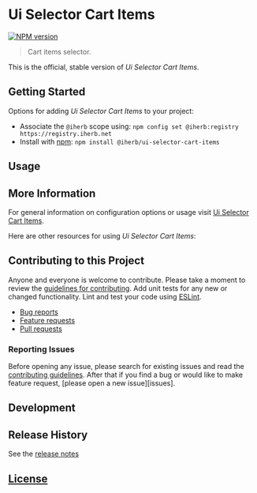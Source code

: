 # Ui Selector Cart Items

 [![NPM version][npm-image]][npm-url]

> Cart items selector.

This is the official, stable version of _Ui Selector Cart Items_.

## Getting Started

Options for adding _Ui Selector Cart Items_ to your project:

- Associate the `@iherb` scope using: `npm config set @iherb:registry https://registry.iherb.net`
- Install with [npm](https://npmjs.org/): `npm install @iherb/ui-selector-cart-items`

## Usage

## More Information

For general information on configuration options or usage visit [Ui Selector Cart Items]().

Here are other resources for using _Ui Selector Cart Items_:

## Contributing to this Project

Anyone and everyone is welcome to contribute. Please take a moment to review the [guidelines for contributing](CONTRIBUTING.md). Add unit tests for any new or changed functionality. Lint and test your code using [ESLint][eslint-www].

- [Bug reports](CONTRIBUTING.md#bugs)
- [Feature requests](CONTRIBUTING.md#features)
- [Pull requests](CONTRIBUTING.md#pull-requests)

### Reporting Issues

Before opening any issue, please search for existing issues and read the [contributing guidelines](CONTRIBUTING.md). After that if you find a bug or would like to make feature request, [please open a new issue][issues].

## Development

## Release History

See the [release notes](CHANGELOG.md)

## [License](LICENSE.md)

[eslint-www]: http://www.eslint.org
[npm-url]: https://npm.iherb.net/package/@iherb/ui-selector-cart-items
[npm-image]: https://shields.iherb.net/npm/v/@iherb/ui-selector-cart-items.svg
